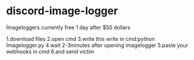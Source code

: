 # discord-image-logger
İmageloggers currently free 1 day after $50 dollars

1.download files
2.open cmd
3.write this
write in cmd:python İmagelogger.py
4.wait 2-3minutes after opening imagelogger
5.paste your webhooks in cmd
6.and send victim
